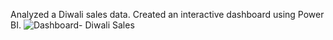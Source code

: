 Analyzed a Diwali sales data. Created an interactive dashboard using Power BI.
![Dashboard- Diwali Sales](https://github.com/AbhishekRaj1201/Diwali-Sales-Dashboard/assets/88674655/50f6aaf5-4a37-4cb8-a0ae-54650faa9623)

